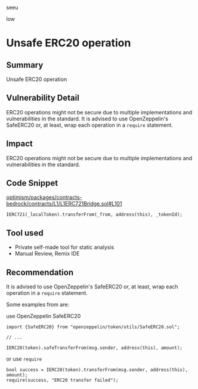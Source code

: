 seeu

low

# Unsafe ERC20 operation

## Summary

Unsafe ERC20 operation

## Vulnerability Detail

ERC20 operations might not be secure due to multiple implementations and vulnerabilities in the standard. It is advised to use OpenZeppelin's SafeERC20 or, at least, wrap each operation in a `require` statement.

## Impact

ERC20 operations might not be secure due to multiple implementations and vulnerabilities in the standard.

## Code Snippet

[optimism/packages/contracts-bedrock/contracts/L1/L1ERC721Bridge.sol#L101](https://github.com/sherlock-audit/2023-01-optimism-seeu-inspace/tree/main/optimism/packages/contracts-bedrock/contracts/L1/L1ERC721Bridge.sol#L101)
```Solidity
IERC721(_localToken).transferFrom(_from, address(this), _tokenId);
```

## Tool used

- Private self-made tool for static analysis
- Manual Review, Remix IDE

## Recommendation

It is advised to use OpenZeppelin's SafeERC20 or, at least, wrap each operation in a `require` statement.

Some examples from [](https://github.com/byterocket/c4-common-issues/blob/main/2-Low-Risk.md#l001---unsafe-erc20-operations) are:

use OpenZeppelin SafeERC20
```Solidity
import {SafeERC20} from "openzeppelin/token/utils/SafeERC20.sol";

// ...

IERC20(token).safeTransferFrom(msg.sender, address(this), amount);
```

or use `require`

```Solidity
bool success = IERC20(token).transferFrom(msg.sender, address(this), amount);
require(success, "ERC20 transfer failed");
```